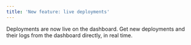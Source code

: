 ```yaml
---
title: 'New feature: live deployments'
---
```


Deployments are now live on the dashboard. Get new deployments and their logs
from the dashboard directly, in real time.


